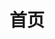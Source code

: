 <!--
 * @Author: your name
 * @Date: 2021-02-24 16:01:30
 * @LastEditTime: 2021-02-24 16:01:48
 * @LastEditors: Please set LastEditors
 * @Description: In User Settings Edit
 * @FilePath: \docify\docs\blog\index.md
-->
# 首页